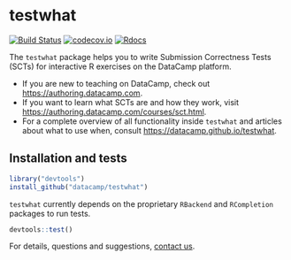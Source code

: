 # testwhat

[![Build Status](https://api.travis-ci.org/datacamp/testwhat.svg?branch=master)](https://travis-ci.org/datacamp/testwhat)
[![codecov.io](https://codecov.io/github/datacamp/testwhat/coverage.svg?branch=master)](https://codecov.io/github/datacamp/testwhat?branch=master)
[![Rdocs](http://www.rdocumentation.org/badges/version/testwhat)](http://www.rdocumentation.org/packages/testwhat)

The `testwhat` package helps you to write Submission Correctness Tests (SCTs) for interactive R exercises on the DataCamp platform.

- If you are new to teaching on DataCamp, check out https://authoring.datacamp.com.
- If you want to learn what SCTs are and how they work, visit https://authoring.datacamp.com/courses/sct.html.
- For a complete overview of all functionality inside `testwhat` and articles about what to use when, consult https://datacamp.github.io/testwhat.

## Installation and tests

```R
library("devtools")
install_github("datacamp/testwhat")
```

`testwhat` currently depends on the proprietary `RBackend` and `RCompletion` packages to run tests.

```R
devtools::test()
```

For details, questions and suggestions, [contact us](mailto:content-engineering@datacamp.com).

